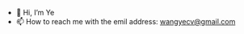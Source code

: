 - 👋 Hi, I’m Ye
- 📫 How to reach me with the emil address: wangyecv@gmail.com

<!---
yportfolio/yportfolio is a ✨ special ✨ repository because its `README.md` (this file) appears on your GitHub profile.
You can click the Preview link to take a look at your changes.
--->
